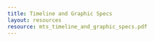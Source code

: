 ```yaml
---
title: Timeline and Graphic Specs
layout: resources
resource: mts_timeline_and_graphic_specs.pdf
---
```


